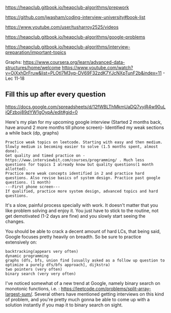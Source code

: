 https://heapclub.gitbook.io/heapclub-algorithms/prepwork

https://github.com/jwasham/coding-interview-university#book-list

https://www.youtube.com/user/tusharroy2525/videos

https://heapclub.gitbook.io/heapclub-algorithms/google-problems

https://heapclub.gitbook.io/heapclub-algorithms/interview-preparation/important-topics

Graphs:
https://www.coursera.org/learn/advanced-data-structures/home/welcome
https://www.youtube.com/watch?v=OiXxhDrFruw&list=PLOtl7M3yp-DV69F32zdK7YJcNXpTunF2b&index=11 - Lec 11-18

## Fill this up after every question
https://docs.google.com/spreadsheets/d/12fWBLThMkmUaDQ7vyiR4w90uLiQFzboj89dYW1gOypA/edit#gid=0




Here's my plan for my upcoming google interview (Started 2 months back, have around 2 more months till phone screen)-
Identified my weak sections a while back (dp, graphs)

    Practice weak topics on leetcode. Starting with easy and then medium. Slowly medium is becoming easier to solve (1.5 months spent, almost done).
    Get quality and timed practice on - https://www.interviewbit.com/courses/programming/ . Much less questions for topics I already know but quality questions(1 month allotted).
    Practice more weak concepts identified in 2 and practice hard questions. Also revise basics of system design. Practice past google questions. (1 month)
    ---First phone screen---
    If qualified, practice more system design, advanced topics and hard questions.

It's a slow, painful process specially with work. It doesn't matter that you like problem solving and enjoy it. You just have to stick to the routine, not get demotivated (1-2 days are fine) and you slowly start seeing the changes.


You should be able to crack a decent amount of hard LCs, that being said, Google focuses pretty heavily on breadth.
So be sure to practice extensively on:

    backtracking(appears very often)
    dynamic programming
    graphs (dfs, bfs, union find [usually asked as a follow up question to optimize a purely dfs/bfs approach], dijkstra)
    two pointers (very often)
    binary search (very very often)

I've noticed somewhat of a new trend at Google, namely binary search on monotonic functions, i.e. : https://leetcode.com/problems/split-array-largest-sum/.
Several others have mentioned getting interviews on this kind of problem, and you're pretty much gonna be able to come up with a solution instantly if you map it to binary search on sight.
